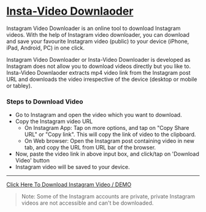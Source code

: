 # [Insta-Video Downlaoder](https://goo.gl/FvihCT)

Instagram Video Downloader is an online tool to download Instagram videos. With the help of Instagram video downloader, you can download  and save your favourite Instagram video (public) to your device (iPhone, iPad, Android, PC) in one click.

Instagram Video Downloader or Insta-Video Downloader is developed as Instagram does not allow you to download videos directly but you like to. Insta-Video Downlaoder extracts mp4 video link from the Instagram post URL and downloads the video irrespective of the device (desktop or mobile or tabley).

### Steps to Download Video

  - Go to Instagram and open the video which you want to download.
  - Copy the Instagram video URL
    - On Instagram App: Tap on more options, and tap on "Copy Share URL" or "Copy link". This will copy the link of video to the clipboard.
    - On Web browser: Open the Instagram post containing video in new tab, and copy the URL from URL bar of the browser. 
  - Now, paste the video link in above input box, and click/tap on 'Download Video' button
  - Instagram video will be saved to your device.</li>
  
* * *
  [Click Here To Download Instagram Video / DEMO](https://goo.gl/FvihCT)

>  Note: Some of the Instagram accounts are private, private Instagram videos are not accessible and can't be downloaded.
